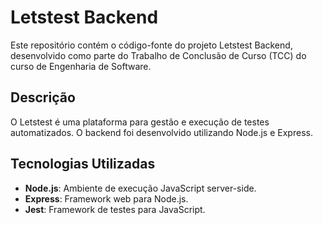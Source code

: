 # Letstest Backend

Este repositório contém o código-fonte do projeto Letstest Backend, desenvolvido como parte do Trabalho de Conclusão de Curso (TCC) do curso de Engenharia de Software.

## Descrição

O Letstest é uma plataforma para gestão e execução de testes automatizados. O backend foi desenvolvido utilizando Node.js e Express.

## Tecnologias Utilizadas

- **Node.js**: Ambiente de execução JavaScript server-side.
- **Express**: Framework web para Node.js.
- **Jest**: Framework de testes para JavaScript.
